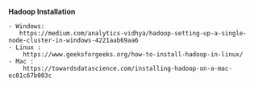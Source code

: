 **Hadoop Installation**

    - Windows:
       https://medium.com/analytics-vidhya/hadoop-setting-up-a-single-node-cluster-in-windows-4221aab69aa6
    - Linux :
        https://www.geeksforgeeks.org/how-to-install-hadoop-in-linux/
    - Mac :
        https://towardsdatascience.com/installing-hadoop-on-a-mac-ec01c67b003c